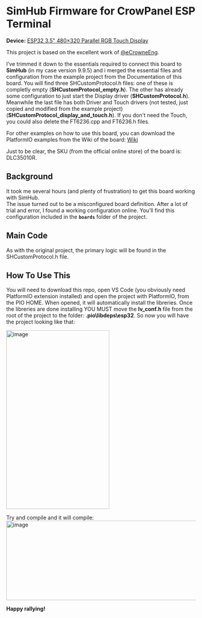 # SimHub Firmware for CrowPanel ESP Terminal  
**Device:** [ESP32 3.5" 480×320 Parallel RGB Touch Display](https://www.elecrow.com/esp-terminal-with-esp32-3-5-inch-parallel-480x320-tft-capacitive-touch-display-rgb-by-chip-ili9488.html)  

This project is based on the excellent work of [@eCrowneEng](https://github.com/eCrowneEng/ESP-SimHub).  

I’ve trimmed it down to the essentials required to connect this board to **SimHub** (in my case version 9.9.5) and i merged the essential files and configuration from the example project from the Documentation of this board. You will find three SHCustomProtocol.h files: one of these is completly empty (**SHCustomProtocol_empty.h**). The other has already some configuration to just start the Display driver (**SHCustomProtocol.h**). Meanwhile the last file has both Driver and Touch drivers (not tested, just copied and modified from the example project) (**SHCustomProtocol_display_and_touch.h**). 
If you don't need the Touch, you could also delete the FT6236.cpp and FT6236.h files.

For other examples on how to use this board, you can download the PlatformIO examples from the Wiki of the board: [Wiki](https://www.elecrow.com/wiki/esp-terminal-with-35inch-rgb-capacitive-touch-display.html)

Just to be clear, the SKU (from the official online store) of the board is: DLC35010R.

## Background  
It took me several hours (and plenty of frustration) to get this board working with SimHub.  
The issue turned out to be a misconfigured board definition. After a lot of trial and error, I found a working configuration online. You’ll find this configuration included in the **`boards`** folder of the project.  

## Main Code  
As with the original project, the primary logic will be found in the SHCustomProtocol.h file.  

## How To Use This
You will need to download this repo, open VS Code (you obviously need PlatformIO extension installed) and open the project with PlatformIO, from the PIO HOME.
When opened, it will automatically install the libreries. Once the libreries are done installing YOU MUST move the **lv_conf.h** file from the root of the project to the folder: **.pio\libdeps\esp32**.
So now you will have the project looking like that:

<img width="274" height="475" alt="image" src="https://github.com/user-attachments/assets/8cc73b08-09d3-4838-a9e6-cd7b9f845819" />

Try and compile and it will compile:
<img width="1259" height="211" alt="image" src="https://github.com/user-attachments/assets/9e307785-0ee0-42f5-9976-f3000f025ded" />

**Happy rallying!**
